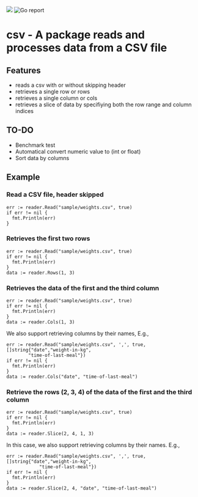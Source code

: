 ![](https://github.com/iamharvey/csv/workflows/Go/badge.svg) ![Go report](https://goreportcard.com/badge/github.com/iamharvey/csv)

# csv - A package reads and processes data from a CSV file

## Features
- reads a csv with or without skipping header
- retrieves a single row or rows
- retrieves a single column or cols
- retrieves a slice of data by specifiying both the row range and column indices

## TO-DO
- Benchmark test
- Automatical convert numeric value to (int or float)
- Sort data by columns

## Example

### Read a CSV file, header skipped
```
err := reader.Read("sample/weights.csv", true)
if err != nil {
  fmt.Println(err)
}
```

### Retrieves the first two rows
```
err := reader.Read("sample/weights.csv", true)
if err != nil {
  fmt.Println(err)
}
data := reader.Rows(1, 3)
```

### Retrieves the data of the first and the third column
```
err := reader.Read("sample/weights.csv", true)
if err != nil {
  fmt.Println(err)
}
data := reader.Cols(1, 3)
```

We also support retrieving columns by their names, E.g.,
```
err := reader.Read("sample/weights.csv", ',', true, []string{"date","weight-in-kg",
		"time-of-last-meal"})
if err != nil {
  fmt.Println(err)
}
data := reader.Cols("date", "time-of-last-meal")
```

### Retrieve the rows (2, 3, 4) of the data of the first and the third column
```
err := reader.Read("sample/weights.csv", true)
if err != nil {
  fmt.Println(err)
}
data := reader.Slice(2, 4, 1, 3)
```

In this case, we also support retrieving columns by their names. E.g., 
```
err := reader.Read("sample/weights.csv", ',', true, []string{"date","weight-in-kg",
       		"time-of-last-meal"})
if err != nil {
  fmt.Println(err)
}
data := reader.Slice(2, 4, "date", "time-of-last-meal")
```

